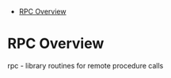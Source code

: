 <!-- MarkdownTOC -->

- [RPC Overview](#rpc-overview)

<!-- /MarkdownTOC -->

# RPC Overview

rpc - library routines for remote procedure calls
